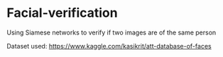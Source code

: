 # Facial-verification
Using Siamese networks to verify if two images are of the same person

Dataset used: https://www.kaggle.com/kasikrit/att-database-of-faces
